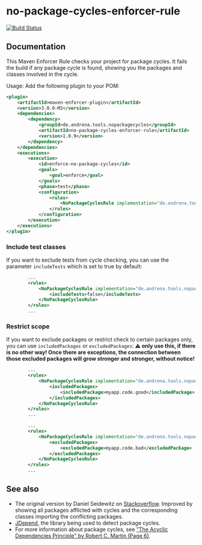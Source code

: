 # no-package-cycles-enforcer-rule

[![Build Status](https://travis-ci.org/andrena/no-package-cycles-enforcer-rule.svg)](https://travis-ci.org/andrena/no-package-cycles-enforcer-rule)

## Documentation

This Maven Enforcer Rule checks your project for package cycles. It fails the build if any package cycle is found, showing you the packages and classes involved in the cycle.

Usage: Add the following plugin to your POM:

```xml
<plugin>
    <artifactId>maven-enforcer-plugin</artifactId>
    <version>3.0.0-M2</version>
    <dependencies>
        <dependency>
            <groupId>de.andrena.tools.nopackagecycles</groupId>
            <artifactId>no-package-cycles-enforcer-rule</artifactId>
            <version>1.0.9</version>
        </dependency>
    </dependencies>
    <executions>
        <execution>
            <id>enforce-no-package-cycles</id>
            <goals>
                <goal>enforce</goal>
            </goals>
            <phase>test</phase>
            <configuration>
                <rules>
                    <NoPackageCyclesRule implementation="de.andrena.tools.nopackagecycles.NoPackageCyclesRule" />
                </rules>
            </configuration>
        </execution>
    </executions>
</plugin>
```

### Include test classes

If you want to exclude tests from cycle checking, you can use the parameter `includeTests` which is set to true by default:
```xml
        ...
        <rules>
            <NoPackageCyclesRule implementation="de.andrena.tools.nopackagecycles.NoPackageCyclesRule">
                <includeTests>false</includeTests>
            </NoPackageCyclesRule>
        </rules>
        ...
```

### Restrict scope

If you want to exclude packages or restrict check to certain packages only, you can use `includedPackages` or `excludedPackages`:
**:warning: only use this, if there is no other way! Once there are exceptions, the connection between those excluded packages
will grow stronger and stronger, without notice!**
```xml
        ...
        <rules>
            <NoPackageCyclesRule implementation="de.andrena.tools.nopackagecycles.NoPackageCyclesRule">
                <includedPackages>
                    <includedPackage>myapp.code.good</includedPackage>
                </includedPackages>
            </NoPackageCyclesRule>
        </rules>
        ...
```

```xml
        ...
        <rules>
            <NoPackageCyclesRule implementation="de.andrena.tools.nopackagecycles.NoPackageCyclesRule">
                <excludedPackages>
                    <excludedPackage>myapp.code.bad</excludedPackage>
                </excludedPackages>
            </NoPackageCyclesRule>
        </rules>
        ...
```

## See also

* The original version by Daniel Seidewitz on [Stackoverflow](http://stackoverflow.com/questions/3416547/maven-jdepend-fail-build-with-cycles). Improved by showing all packages afflicted with cycles and the corresponding classes importing the conflicting packages.
* [JDepend](https://github.com/clarkware/jdepend), the library being used to detect package cycles.
* For more information about package cycles, see ["The Acyclic Dependencies Principle" by Robert C. Martin (Page 6)](http://www.objectmentor.com/resources/articles/granularity.pdf). 
